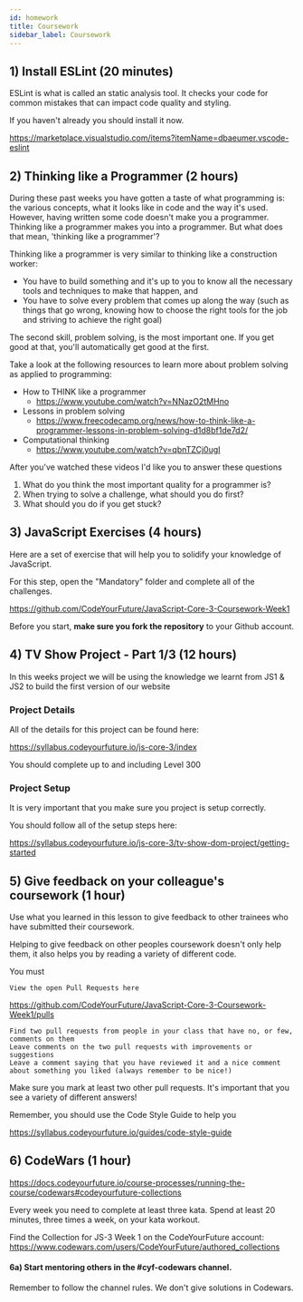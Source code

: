 ```yaml
---
id: homework
title: Coursework
sidebar_label: Coursework
---
```


<!--
## 1) Review Solutions for Last Weeks Coursework

Before starting this week, be sure to review the solutions for last weeks coursework

https://github.com/CodeYourFuture/JavaScript-Core-2-Coursework-Week3-Solution

Make sure you work out what you don't understand and spend some time considering how the code works.

In each of the folders you'll find a `solutions.md` file that will explain more of the solution to you. You should read each of them.

**Note**: This is a private repository. Please speak to your Teacher, Buddy or Class Coordinator to get access. You should ask them to invite your whole class.

-->

## 1) Install ESLint (20 minutes)

ESLint is what is called an static analysis tool. It checks your code for common mistakes that can impact code quality and styling.

If you haven't already you should install it now.

https://marketplace.visualstudio.com/items?itemName=dbaeumer.vscode-eslint

## 2) Thinking like a Programmer (2 hours)

During these past weeks you have gotten a taste of what programming is: the various concepts, what it looks like in code and the way it's used. However, having written some code doesn't make you a programmer. Thinking like a programmer makes you into a programmer. But what does that mean, 'thinking like a programmer'?

Thinking like a programmer is very similar to thinking like a construction worker:

- You have to build something and it's up to you to know all the necessary tools and techniques to make that happen, and
- You have to solve every problem that comes up along the way (such as things that go wrong, knowing how to choose the right tools for the job and striving to achieve the right goal)

The second skill, problem solving, is the most important one. If you get good at that, you'll automatically get good at the first.

Take a look at the following resources to learn more about problem solving as applied to programming:

- How to THINK like a programmer
  - https://www.youtube.com/watch?v=NNazO2tMHno
- Lessons in problem solving
  - https://www.freecodecamp.org/news/how-to-think-like-a-programmer-lessons-in-problem-solving-d1d8bf1de7d2/
- Computational thinking
  - https://www.youtube.com/watch?v=qbnTZCj0ugI

After you've watched these videos I'd like you to answer these questions

1. What do you think the most important quality for a programmer is?
2. When trying to solve a challenge, what should you do first?
3. What should you do if you get stuck?

## 3) JavaScript Exercises (4 hours)

Here are a set of exercise that will help you to solidify your knowledge of JavaScript.

For this step, open the "Mandatory" folder and complete all of the challenges.

https://github.com/CodeYourFuture/JavaScript-Core-3-Coursework-Week1

Before you start, **make sure you fork the repository** to your Github account.

## 4) TV Show Project - Part 1/3 (12 hours)

In this weeks project we will be using the knowledge we learnt from JS1 & JS2 to build the first version of our website

### Project Details

All of the details for this project can be found here:

https://syllabus.codeyourfuture.io/js-core-3/index

You should complete up to and including Level 300

### Project Setup

It is very important that you make sure you project is setup correctly.

You should follow all of the setup steps here:

https://syllabus.codeyourfuture.io/js-core-3/tv-show-dom-project/getting-started

## 5) Give feedback on your colleague's coursework (1 hour)

Use what you learned in this lesson to give feedback to other trainees who have submitted their coursework.

Helping to give feedback on other peoples coursework doesn't only help them, it also helps you by reading a variety of different code.

You must

    View the open Pull Requests here

https://github.com/CodeYourFuture/JavaScript-Core-3-Coursework-Week1/pulls

    Find two pull requests from people in your class that have no, or few, comments on them
    Leave comments on the two pull requests with improvements or suggestions
    Leave a comment saying that you have reviewed it and a nice comment about something you liked (always remember to be nice!)

Make sure you mark at least two other pull requests. It's important that you see a variety of different answers!

Remember, you should use the Code Style Guide to help you

https://syllabus.codeyourfuture.io/guides/code-style-guide

## 6) CodeWars (1 hour)
https://docs.codeyourfuture.io/course-processes/running-the-course/codewars#codeyourfuture-collections

Every week you need to complete at least three kata. Spend at least 20 minutes, three times a week, on your kata workout.

Find the Collection for JS-3 Week 1 on the CodeYourFuture account: https://www.codewars.com/users/CodeYourFuture/authored_collections

#### 6a) Start mentoring others in the #cyf-codewars channel. 
Remember to follow the channel rules. We don't give solutions in Codewars.
